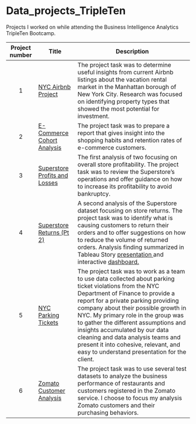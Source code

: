 # Data_projects_TripleTen

Projects I worked on while attending the Business Intelligence Analytics TripleTen Bootcamp.


| Project number | Title | Description |
| :-----------: | ----------- |----------- |
| 1 | [NYC Airbnb Project](https://docs.google.com/spreadsheets/d/1RJXpP5sq4VEvNBJWPpVhWK2vMkSgRY1oYPffN4hywLo/edit?usp=sharing) | The project task was to determine useful insights from current Airbnb listings about the vacation rental market in the Manhattan borough of New York City. Research was focused on identifying property types that showed the most potential for investment. |
| 2 | [E-Commerce Cohort Analysis ](https://docs.google.com/spreadsheets/d/1Zt4jZ3kDbDwjamdXg27JpeNK1POlpxEzIytspTWkBwc/edit?usp=sharing) | The project task was to prepare a report that gives insight into the shopping habits and retention rates of e-commerce customers. |
| 3 | [Superstore Profits and Losses](https://public.tableau.com/views/SuperstoreProfitsLossesDataVisualizationwithTableau/Top2Sub-CategoriesTotalProfitRegion?:language=en-US&:display_count=n&:origin=viz_share_link)| The first analysis of two focusing on overall store profitability. The project task was to review the Superstore’s operations and offer guidance on how to increase its profitability to avoid bankruptcy. 
| 4 | [Superstore Returns (Pt 2) ](https://public.tableau.com/views/SuperstoreReturnsPt2/3_Presentation?:language=en-US&:sid=&:display_count=n&:origin=viz_share_link) | A second analysis of the Superstore dataset focusing on store returns. The project task was to identify what is causing customers to return their orders and to offer suggestions on how to reduce the volume of returned orders. Analysis finding summarized in Tableau Story [presentation ](https://public.tableau.com/views/SuperstoreReturnsPt2/3_Presentation?:language=en-US&:sid=&:display_count=n&:origin=viz_share_link) and interactive [dashboard. ](https://public.tableau.com/views/MonitoringReturnsDashboard-SuperstoreReturnsPt2/2_MonitoringReturnsDashboard?:language=en-US&:sid=&:display_count=n&:origin=viz_share_link)|
| 5 | [NYC Parking Tickets](https://public.tableau.com/views/Final_NYCParkingTickets/NYCParkingTickets?:language=en-US&:display_count=n&:origin=viz_share_link) | The project task was to work as a team to use data collected about parking ticket violations from the NYC Department of Finance to provide a report for a private parking providing company about their possible growth in NYC. My primary role in the group was to gather the different assumptions and insights accumulated by our data cleaning and data analysis teams and present it into cohesive, relevant, and easy to understand presentation for the client. |
| 6 |[Zomato Customer Analysis](https://public.tableau.com/views/ZomatoCustomerSegmentationAnalysis/CustomerCohortDashboard?:language=en-US&:display_count=n&:origin=viz_share_link) | The project task was to use several test datasets to analyze the business performance of restaurants and customers registered in the Zomato service. I choose to focus my analysis Zomato customers and their purchasing behaviors.|
